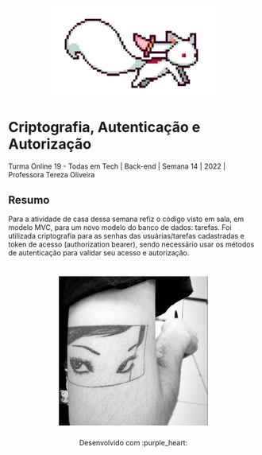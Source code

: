 <h1 align="center">
  <img src="assets/kyubey (1).gif" alt="gif Kyubei" width="350">
</h1>

# Criptografia, Autenticação e Autorização

Turma Online 19 - Todas em Tech  | Back-end | Semana 14 | 2022 | Professora Tereza Oliveira

## Resumo

Para a atividade de casa dessa semana refiz o código visto em sala, em modelo MVC, para um novo modelo do banco de dados: tarefas. Foi utilizada criptografia para as senhas das usuárias/tarefas cadastradas e token de acesso (authorization bearer), sendo necessário usar os métodos de autenticação para validar seu acesso e autorização. 


<h1 align="center">
  <img src="assets/tomie.jpg" alt="Tatuagem ilustrativa da aluna Laura" width="300">
</h1>

<p align="center">
Desenvolvido com :purple_heart:  
</p>

